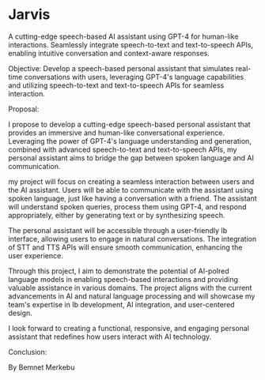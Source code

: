 # Jarvis
A cutting-edge speech-based AI assistant using GPT-4 for human-like interactions. Seamlessly integrate speech-to-text and text-to-speech APIs, enabling intuitive conversation and context-aware responses.

Objective: Develop a speech-based personal assistant that simulates real-time conversations with users, leveraging GPT-4's language capabilities and utilizing speech-to-text and text-to-speech APIs for seamless interaction.

Proposal:

I propose to develop a cutting-edge speech-based personal assistant that provides an immersive and human-like conversational experience. Leveraging the power of GPT-4's language understanding and generation, combined with advanced speech-to-text and text-to-speech APIs, my personal assistant aims to bridge the gap between spoken language and AI communication.

my project will focus on creating a seamless interaction between users and the AI assistant. Users will be able to communicate with the assistant using spoken language, just like having a conversation with a friend. The assistant will understand spoken queries, process them using GPT-4, and respond appropriately, either by generating text or by synthesizing speech.

The personal assistant will be accessible through a user-friendly Ib interface, allowing users to engage in natural conversations. The integration of STT and TTS APIs will ensure smooth communication, enhancing the user experience.

Through this project, I aim to demonstrate the potential of AI-poIred language models in enabling speech-based interactions and providing valuable assistance in various domains. The project aligns with the current advancements in AI and natural language processing and will showcase my team's expertise in Ib development, AI integration, and user-centered design.

I look forward to creating a functional, responsive, and engaging personal assistant that redefines how users interact with AI technology.


Conclusion:

By Bemnet Merkebu
